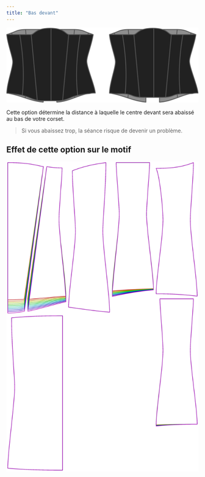 ```yaml
---
title: "Bas devant"
---
```


![L'option de dépôt avant sur Cathrin](./frontdrop.svg)

Cette option détermine la distance à laquelle le centre devant sera abaissé au bas de votre corset.

> Si vous abaissez trop, la séance risque de devenir un problème.

## Effet de cette option sur le motif

![Cette image montre l'effet de cette option en superposant plusieurs variantes qui ont une valeur différente pour cette option](cathrin_frontdrop_sample.svg "Effet de cette option sur le modèle")
